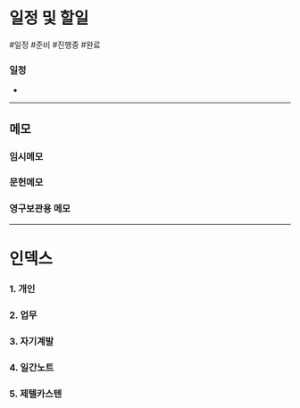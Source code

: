 # 일정 및 할일
#일정 #준비 #진행중 #완료 



### 일정
-

---
## 메모


### 임시메모


### 문헌메모


### 영구보관용 메모


---
# 인덱스
### 1. 개인

### 2. 업무

### 3. 자기계발

### 4. 일간노트

### 5. 제텔카스텐



